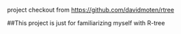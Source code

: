 
project checkout from https://github.com/davidmoten/rtree

##This project is just for familiarizing myself with R-tree 